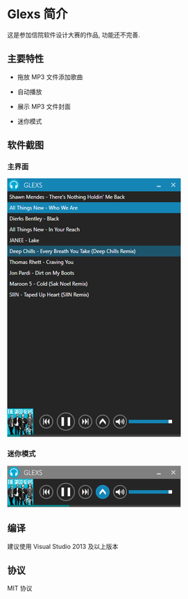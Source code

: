 # Glexs 简介

这是参加信院软件设计大赛的作品, 功能还不完善.

## 主要特性

* 拖放 MP3 文件添加歌曲

* 自动播放

* 展示 MP3 文件封面

* 迷你模式

## 软件截图

### 主界面

![screenshot01]

### 迷你模式

![screenshot02]

## 编译

建议使用 Visual Studio 2013 及以上版本

## 协议

MIT 协议

[screenshot01]:/Screenshots/screenshot-01.png "主界面"
[screenshot02]:/Screenshots/screenshot-02.png "迷你模式"